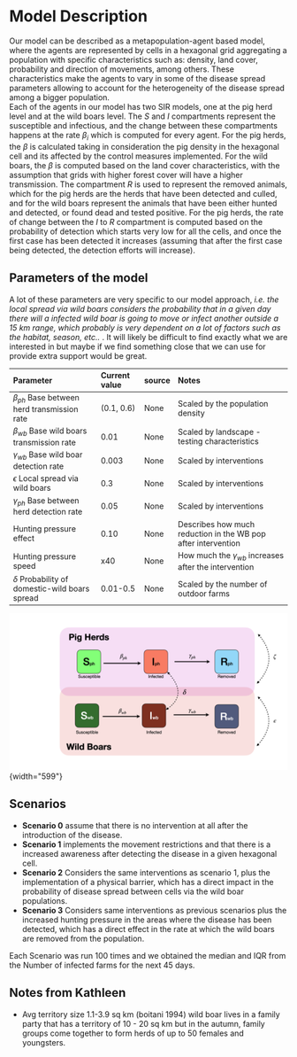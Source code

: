 # Model Description

Our model can be described as a metapopulation-agent based model, where the agents are represented by cells in a hexagonal grid aggregating a population with specific characteristics such as: density, land cover, probability and direction of movements, among others. These characteristics make the agents to vary in some of the disease spread parameters allowing to account for the heterogeneity of the disease spread among a bigger population.\
Each of the agents in our model has two SIR models, one at the pig herd level and at the wild boars level. The *S* and *I* compartments represent the susceptible and infectious, and the change between these compartments happens at the rate $\beta_i$ which is computed for every agent. For the pig herds, the $\beta$ is calculated taking in consideration the pig density in the hexagonal cell and its affected by the control measures implemented. For the wild boars, the $\beta$ is computed based on the land cover characteristics, with the assumption that grids with higher forest cover will have a higher transmission. The compartment *R* is used to represent the removed animals, which for the pig herds are the herds that have been detected and culled, and for the wild boars represent the animals that have been either hunted and detected, or found dead and tested positive. For the pig herds, the rate of change between the *I* to *R* compartment is computed based on the probability of detection which starts very low for all the cells, and once the first case has been detected it increases (assuming that after the first case being detected, the detection efforts will increase).

## Parameters of the model

A lot of these parameters are very specific to our model approach, *i.e. the local spread via wild boars considers the probability that in a given day there will a infected wild boar is going to move or infect another outside a 15 km range, which probably is very dependent on a lot of factors such as the habitat, season, etc..* . It will likely be difficult to find exactly what we are interested in but maybe if we find something close that we can use for provide extra support would be great.


| Parameter                                          | Current value | source | Notes                                                         |
| :------------------------------------------------- | :------------ | :----- | :------------------------------------------------------------ |
| $\beta_{ph}$ Base between herd transmission rate   | (0.1, 0.6)    | None   | Scaled by the population density                              |
| $\beta_{wb}$ Base wild boars transmission rate     | 0.01          | None   | Scaled by landscape - testing characteristics                           |
| $\gamma_{wb}$ Base wild boar detection rate        | 0.003         | None   | Scaled by interventions                                       |
| $\epsilon$ Local spread via wild boars             | 0.3           | None   | Scaled by interventions                                       |
| $\gamma_{ph}$ Base between herd detection rate     | 0.05          | None   | Scaled by interventions                                       |
| Hunting pressure effect                            | 0.10          | None   | Describes how much reduction in the WB pop after intervention |
| Hunting pressure speed                             | x40           | None   | How much the $\gamma_{wb}$ increases after the intervention   |
| $\delta$ Probability of domestic-wild boars spread | 0.01-0.5      | None   | Scaled by the number of outdoor farms                         |

![](Figures/Model.png){width="599"}

## Scenarios

-   **Scenario 0** assume that there is no intervention at all after the introduction of the disease.
-   **Scenario 1** implements the movement restrictions and that there is a increased awareness after detecting the disease in a given hexagonal cell.
-   **Scenario 2** Considers the same interventions as scenario 1, plus the implementation of a physical barrier, which has a direct impact in the probability of disease spread between cells via the wild boar populations.
-   **Scenario 3** Considers same interventions as previous scenarios plus the increased hunting pressure in the areas where the disease has been detected, which has a direct effect in the rate at which the wild boars are removed from the population.

Each Scenario was run 100 times and we obtained the median and IQR from the Number of infected farms for the next 45 days.

## Notes from Kathleen

-   Avg territory size 1.1-3.9 sq km (boitani 1994) wild boar lives in a family party that has a territory of 10 - 20 sq km but in the autumn, family groups come together to form herds of up to 50 females and youngsters.
